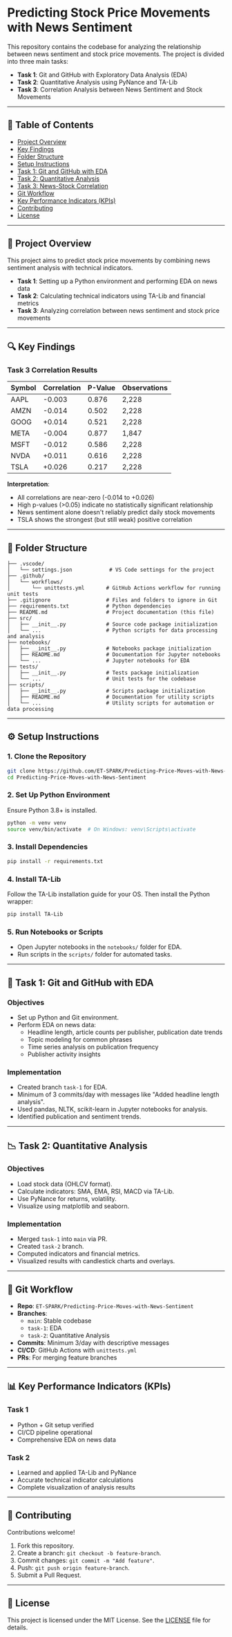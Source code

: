 # Predicting Stock Price Movements with News Sentiment

This repository contains the codebase for analyzing the relationship between news sentiment and stock price movements. The project is divided into three main tasks:

- **Task 1**: Git and GitHub with Exploratory Data Analysis (EDA)
- **Task 2**: Quantitative Analysis using PyNance and TA-Lib
- **Task 3**: Correlation Analysis between News Sentiment and Stock Movements

---

## 📑 Table of Contents

- [Project Overview](#project-overview)
- [Key Findings](#-key-findings)
- [Folder Structure](#folder-structure)
- [Setup Instructions](#setup-instructions)
- [Task 1: Git and GitHub with EDA](#task-1-git-and-github-with-eda)
- [Task 2: Quantitative Analysis](#task-2-quantitative-analysis)
- [Task 3: News-Stock Correlation](#task-3-news-stock-correlation)
- [Git Workflow](#git-workflow)
- [Key Performance Indicators (KPIs)](#key-performance-indicators-kpis)
- [Contributing](#contributing)
- [License](#license)

---

## 🚀 Project Overview

This project aims to predict stock price movements by combining news sentiment analysis with technical indicators.

- **Task 1**: Setting up a Python environment and performing EDA on news data
- **Task 2**: Calculating technical indicators using TA-Lib and financial metrics
- **Task 3**: Analyzing correlation between news sentiment and stock price movements

---

## 🔍 Key Findings

### Task 3 Correlation Results

| Symbol | Correlation | P-Value | Observations |
| ------ | ----------- | ------- | ------------ |
| AAPL   | -0.003      | 0.876   | 2,228        |
| AMZN   | -0.014      | 0.502   | 2,228        |
| GOOG   | +0.014      | 0.521   | 2,228        |
| META   | -0.004      | 0.877   | 1,847        |
| MSFT   | -0.012      | 0.586   | 2,228        |
| NVDA   | +0.011      | 0.616   | 2,228        |
| TSLA   | +0.026      | 0.217   | 2,228        |

**Interpretation**:

- All correlations are near-zero (-0.014 to +0.026)
- High p-values (>0.05) indicate no statistically significant relationship
- News sentiment alone doesn't reliably predict daily stock movements
- TSLA shows the strongest (but still weak) positive correlation

---

## 📁 Folder Structure

```
├── .vscode/
│   └── settings.json            # VS Code settings for the project
├── .github/
│   └── workflows/
│       └── unittests.yml       # GitHub Actions workflow for running unit tests
├── .gitignore                  # Files and folders to ignore in Git
├── requirements.txt            # Python dependencies
├── README.md                   # Project documentation (this file)
├── src/
│   ├── __init__.py             # Source code package initialization
│   └── ...                     # Python scripts for data processing and analysis
├── notebooks/
│   ├── __init__.py             # Notebooks package initialization
│   ├── README.md               # Documentation for Jupyter notebooks
│   └── ...                     # Jupyter notebooks for EDA
├── tests/
│   ├── __init__.py             # Tests package initialization
│   └── ...                     # Unit tests for the codebase
├── scripts/
│   ├── __init__.py             # Scripts package initialization
│   ├── README.md               # Documentation for utility scripts
│   └── ...                     # Utility scripts for automation or data processing
```

---

## ⚙️ Setup Instructions

### 1. Clone the Repository

```bash
git clone https://github.com/ET-SPARK/Predicting-Price-Moves-with-News-Sentiment.git
cd Predicting-Price-Moves-with-News-Sentiment
```

### 2. Set Up Python Environment

Ensure Python 3.8+ is installed.

```bash
python -m venv venv
source venv/bin/activate  # On Windows: venv\Scripts\activate
```

### 3. Install Dependencies

```bash
pip install -r requirements.txt
```

### 4. Install TA-Lib

Follow the TA-Lib installation guide for your OS. Then install the Python wrapper:

```bash
pip install TA-Lib
```

### 5. Run Notebooks or Scripts

- Open Jupyter notebooks in the `notebooks/` folder for EDA.
- Run scripts in the `scripts/` folder for automated tasks.

---

## 🧪 Task 1: Git and GitHub with EDA

### Objectives

- Set up Python and Git environment.
- Perform EDA on news data:
  - Headline length, article counts per publisher, publication date trends
  - Topic modeling for common phrases
  - Time series analysis on publication frequency
  - Publisher activity insights

### Implementation

- Created branch `task-1` for EDA.
- Minimum of 3 commits/day with messages like "Added headline length analysis".
- Used pandas, NLTK, scikit-learn in Jupyter notebooks for analysis.
- Identified publication and sentiment trends.

---

## 📉 Task 2: Quantitative Analysis

### Objectives

- Load stock data (OHLCV format).
- Calculate indicators: SMA, EMA, RSI, MACD via TA-Lib.
- Use PyNance for returns, volatility.
- Visualize using matplotlib and seaborn.

### Implementation

- Merged `task-1` into `main` via PR.
- Created `task-2` branch.
- Computed indicators and financial metrics.
- Visualized results with candlestick charts and overlays.

---

## 🔁 Git Workflow

- **Repo**: `ET-SPARK/Predicting-Price-Moves-with-News-Sentiment`
- **Branches**:
  - `main`: Stable codebase
  - `task-1`: EDA
  - `task-2`: Quantitative Analysis
- **Commits**: Minimum 3/day with descriptive messages
- **CI/CD**: GitHub Actions with `unittests.yml`
- **PRs**: For merging feature branches

---

## 📊 Key Performance Indicators (KPIs)

### Task 1

- Python + Git setup verified
- CI/CD pipeline operational
- Comprehensive EDA on news data

### Task 2

- Learned and applied TA-Lib and PyNance
- Accurate technical indicator calculations
- Complete visualization of analysis results

---

## 🤝 Contributing

Contributions welcome!

1. Fork this repository.
2. Create a branch: `git checkout -b feature-branch`.
3. Commit changes: `git commit -m "Add feature"`.
4. Push: `git push origin feature-branch`.
5. Submit a Pull Request.

---

## 📄 License

This project is licensed under the MIT License. See the [LICENSE](LICENSE) file for details.
